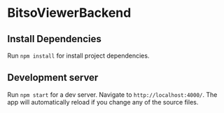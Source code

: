 # BitsoViewerBackend

## Install Dependencies

Run `npm install` for install project dependencies.

## Development server

Run `npm start` for a dev server. Navigate to `http://localhost:4000/`. The app will automatically reload if you change any of the source files.